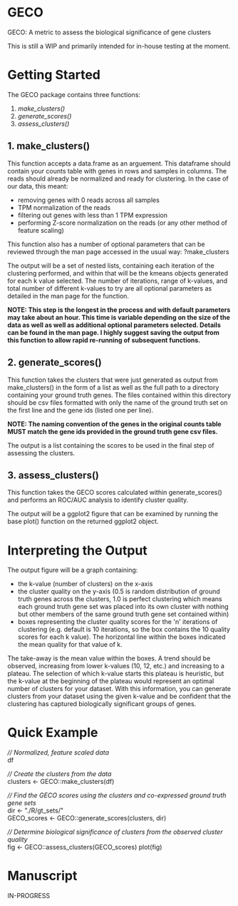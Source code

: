 # GECO
GECO: A metric to assess the biological significance of gene clusters

This is still a WIP and primarily intended for in-house testing at the moment.


# Getting Started

The GECO package contains three functions:

1. *make_clusters()*
2. *generate_scores()*
3. *assess_clusters()*

## 1. make_clusters()
This function accepts a data.frame as an arguement. This dataframe should contain your counts table with genes in rows and samples in columns. The reads should already be normalized and ready for clustering. In the case of our data, this meant:

- removing genes with 0 reads across all samples
- TPM normalization of the reads
- filtering out genes with less than 1 TPM expression
- performing Z-score normalization on the reads (or any other method of feature scaling)

This function also has a number of optional parameters that can be reviewed through the man page accessed in the usual way: ?make_clusters

The output will be a set of nested lists, containing each iteration of the clustering performed, and within that will be the kmeans objects generated for each k value selected. The number of iterations, range of k-values, and total number of different k-values to try are all optional parameters as detailed in the man page for the function.

**NOTE: This step is the longest in the process and with default parameters may take about an hour. This time is variable depending on the size of the data as well as well as additional optional parameters selected. Details can be found in the man page. I highly suggest saving the output from this function to allow rapid re-running of subsequent functions.**

## 2. generate_scores()

This function takes the clusters that were just generated as output from make_clusters() in the form of a list as well as the full path to a directory containing your ground truth genes. The files contained within this directory should be csv files formatted with only the name of the ground truth set on the first line and the gene ids (listed one per line).

**NOTE: The naming convention of the genes in the original counts table MUST match the gene ids provided in the ground truth gene csv files.**

The output is a list containing the scores to be used in the final step of assessing the clusters.

## 3. assess_clusters()

This function takes the GECO scores calculated within generate_scores() and performs an ROC/AUC analysis to identify cluster quality.

The output will be a ggplot2 figure that can be examined by running the base plot() function on the returned ggplot2 object.


# Interpreting the Output

The output figure will be a graph containing:

- the k-value (number of clusters) on the x-axis
- the cluster quality on the y-axis (0.5 is random distribution of ground truth genes across the clusters, 1.0 is perfect clustering which means each ground truth gene set was placed into its own cluster with nothing but other members of the same ground truth gene set contained within)
- boxes representing the cluster quality scores for the 'n' iterations of clustering (e.g. default is 10 iterations, so the box contains the 10 quality scores for each k value). The horizontal line within the boxes indicated the mean quality for that value of k.

The take-away is the mean value within the boxes. A trend should be observed, increasing from lower k-values (10, 12, etc.) and increasing to a plateau. The selection of which k-value starts this plateau is heuristic, but the k-value at the beginning of the plateau would represent an optimal number of clusters for your dataset. With this information, you can generate clusters from your dataset using the given k-value and be confident that the clustering has captured biologically significant groups of genes.


# Quick Example

*// Normalized, feature scaled data*<br/>
df

*// Create the clusters from the data*<br/>
clusters <- GECO::make_clusters(df)

*// Find the GECO scores using the clusters and co-expressed ground truth gene sets*<br/>
dir <- "./R/gt_sets/"<br/>
GECO_scores <- GECO::generate_scores(clusters, dir)

*// Determine biological significance of clusters from the observed cluster quality*<br/>
fig <- GECO::assess_clusters(GECO_scores)
plot(fig)


# Manuscript

IN-PROGRESS
